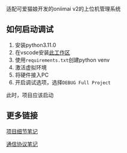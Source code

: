 适配可爱猫娘开发的oniimai v2的上位机管理系统

## 如何启动调试

1. 安装python3.11.0
2. 在vscode安装[此工作区](https://vscode.dev/profile/github/e08014ef3e90bcf48ff1c36b88701828)
3. 使用`requirements.txt`创建python venv
4. 激活虚拟环境
5. 将硬件接入PC
6. 开启调试选项，选择`DEBUG Full Project`

此时，项目应该启动

## 更多链接

[项目细节笔记](documents\project_note.md)

[通信协议笔记](documents\comm_note.md)



